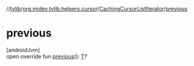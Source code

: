//[tvlib](../../../index.md)/[org.mjdev.tvlib.helpers.cursor](../index.md)/[CachingCursorListIterator](index.md)/[previous](previous.md)

# previous

[androidJvm]\
open override fun [previous](previous.md)(): [T](index.md)?
